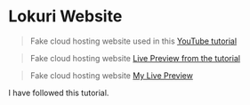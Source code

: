 # Lokuri Website

> Fake cloud hosting website used in this [YouTube tutorial](https://www.youtube.com/watch?v=p0bGHP-PXD4)

> Fake cloud hosting website [Live Preview from the tutorial](https://zen-carson-c10c9f.netlify.app)

> Fake cloud hosting website [My Live Preview ](https://zen-carson-c10c9f.netlify.app)

I have followed this tutorial.
